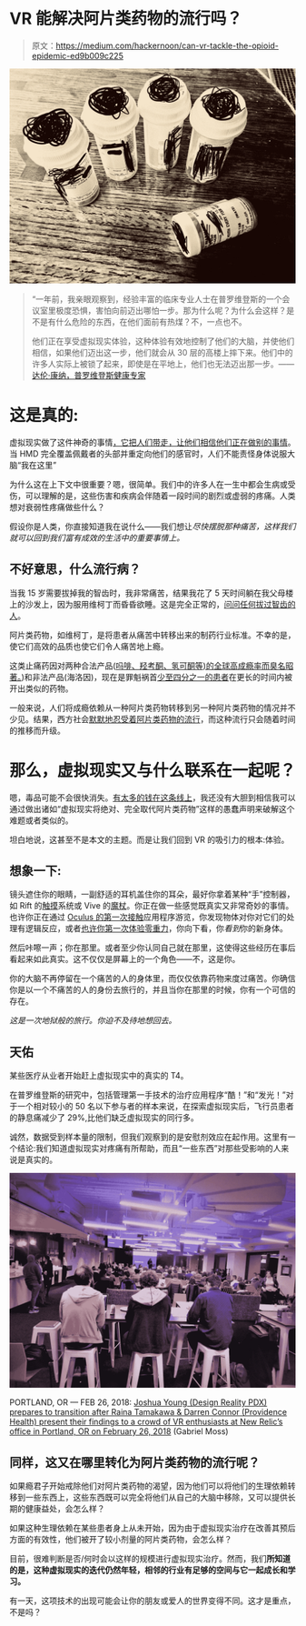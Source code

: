 # VR 能解决阿片类药物的流行吗？

> 原文：<https://medium.com/hackernoon/can-vr-tackle-the-opioid-epidemic-ed9b009c225>

![](img/5dd0aa56f06ad0a56863e52e23d23510.png)

> “一年前，我亲眼观察到，经验丰富的临床专业人士在普罗维登斯的一个会议室里极度恐惧，害怕向前迈出哪怕一步。那为什么呢？为什么会这样？是不是有什么危险的东西，在他们面前有热煤？不，一点也不。
> 
> 他们正在享受虚拟现实体验，这种体验有效地控制了他们的大脑，并使他们相信，如果他们迈出这一步，他们就会从 30 层的高楼上摔下来。他们中的许多人实际上被锁了起来，即使是在平地上，他们也无法迈出那一步。——[达伦·康纳，普罗维登斯健康专家](https://www.facebook.com/DesignReality/videos/1803941073241212/?q=design%20reality%20-%20pdx%27s%20immersive%20tech%20community)

# 这是真的:

虚拟现实做了这件神奇的事情[，它把人们带走，让他们相信他们正在做别的事情](https://www.youtube.com/watch?v=ru8pLuxLSAg&t=166s)。当 HMD 完全覆盖佩戴者的头部并重定向他们的感官时，人们不能责怪身体说服大脑“我在这里”

为什么这在上下文中很重要？嗯，很简单。我们中的许多人在一生中都会生病或受伤，可以理解的是，这些伤害和疾病会伴随着一段时间的剧烈或虚弱的疼痛。人类想对衰弱性疼痛做些什么？

假设你是人类，你直接知道我在说什么——我们想让*尽快摆脱那种痛苦，这样我们就可以回到我们富有成效的生活中的重要事情上。*

## 不好意思，什么流行病？

当我 15 岁需要拔掉我的智齿时，我非常痛苦，结果我花了 5 天时间躺在我父母楼上的沙发上，因为服用维柯丁而昏昏欲睡。这是完全正常的，[问问任何拔过智齿的人](https://www.colgate.com/en-us/oral-health/conditions/wisdom-teeth/what-is-the-recovery-time-after-wisdom-teeth-removal-0913)。

阿片类药物，如维柯丁，是将患者从痛苦中转移出来的制药行业标准。不幸的是，使它们高效的品质也使它们令人痛苦地上瘾。

这类止痛药因对两种合法产品([吗啡、羟考酮、氢可酮等)的全球高成瘾率而臭名昭著。](https://www.naabt.org/faq_answers.cfm?ID=4))和非法产品(海洛因)，现在是罪魁祸首[少至四分之一的患者](http://www.narconon-suncoast.org/blog/why-are-so-many-people-addicted-to-opiates.html)在更长的时间内被开出类似的药物。

一般来说，人们将成瘾依赖从一种阿片类药物转移到另一种阿片类药物的情况并不少见。结果，西方社会[默默地忍受着阿片类药物的流行](http://www.independent.co.uk/news/world/americas/heroin-overdose-parents-car-photo-boy-finds-new-home-ohio-a7307391.html)，而这种流行只会随着时间的推移而升级。

# 那么，虚拟现实又与什么联系在一起呢？

嗯，毒品可能不会很快消失。[有太多的钱在这条线上](https://www.fool.com/investing/2016/07/31/12-big-pharma-stats-that-will-blow-you-away.aspx)，我还没有大胆到相信我可以通过做出诸如“虚拟现实将绝对、完全取代阿片类药物”这样的愚蠢声明来破解这个难题或者类似的。

坦白地说，这甚至不是本文的主题。而是让我们回到 VR 的吸引力的根本:体验。

## 想象一下:

镜头遮住你的眼睛，一副舒适的耳机盖住你的耳朵，最好你拿着某种“手”控制器，如 Rift 的[触摸](https://www.youtube.com/watch?v=p1MpU2IVsk0)系统或 Vive 的[魔杖](https://www.roadtovr.com/ces-2018-htc-vive-pro-controllers-updated-wand-design-not-valve-knuckles/)。你正在做一些感觉既真实又非常奇妙的事情。也许你正在通过 [Oculus 的第一次接触](https://www.oculus.com/experiences/rift/1217155751659625/)应用程序游览，你发现物体对你对它们的处理有逻辑反应，或者[也许你第一次体验零重力](https://www.youtube.com/watch?v=2pmV2mwAV9k)，你向下看，你*看到*你的新身体。

然后咔嚓一声；你在那里。或者至少你认同自己就在那里，这使得这些经历在事后看起来如此真实。这不仅仅是屏幕上的一个角色——不，这是你。

你的大脑不再停留在一个痛苦的人的身体里，而仅仅依靠药物来度过痛苦。你确信你是以一个不痛苦的人的身份去旅行的，并且当你在那里的时候，你有一个可信的存在。

*这是一次地狱般的旅行。你迫不及待地想回去。*

## 天佑

某些医疗从业者开始赶上虚拟现实中的真实的 T4。

在普罗维登斯的研究中，包括管理第一手技术的治疗应用程序“酷！”和“发光！”对于一个相对较小的 50 名以下参与者的样本来说，在探索虚拟现实后，飞行员患者的静息痛减少了 29%,比他们缺乏虚拟现实的同行多。

诚然，数据受到样本量的限制，但我们观察到的是安慰剂效应在起作用。这里有一个结论:我们知道虚拟现实对疼痛有所帮助，而且“一些东西”对那些受影响的人来说是真实的。

![](img/5bb8019d83d77226365bd5b0ea45f20e.png)

PORTLAND, OR — FEB 26, 2018: [Joshua Young (Design Reality PDX) prepares to transition after Raina Tamakawa & Darren Connor (Providence Health) present their findings to a crowd of VR enthusiasts at New Relic’s office in Portland, OR on February 26, 2018](https://impactflow.com/event/changing-lives-emerging-applications-in-health-care-6935) (Gabriel Moss)

## 同样，这又在哪里转化为阿片类药物的流行呢？

如果瘾君子开始戒除他们对阿片类药物的渴望，因为他们可以将他们的生理依赖转移到一些东西上，这些东西既可以完全将他们从自己的大脑中移除，又可以提供长期的健康益处，会怎么样？

如果这种生理依赖在某些患者身上从未开始，因为由于虚拟现实治疗在改善其预后方面的有效性，他们被开了较小剂量的阿片类药物，会怎么样？

目前，很难判断是否/何时会以这样的规模进行虚拟现实治疗。然而，我们**所知道的是，这种虚拟现实的迭代仍然年轻，相邻的行业有足够的空间与它一起成长和学习。**

有一天，这项技术的出现可能会让你的朋友或爱人的世界变得不同。这才是重点，不是吗？